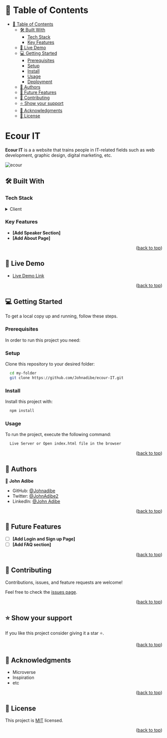 # 📗 Table of Contents

- [📗 Table of Contents](#-table-of-contents)
  - [🛠 Built With ](#-built-with-)
    - [Tech Stack ](#tech-stack-)
    - [Key Features ](#key-features-)
  - [🚀 Live Demo ](#-live-demo-)
  - [💻 Getting Started ](#-getting-started-)
    - [Prerequisites](#prerequisites)
    - [Setup](#setup)
    - [Install](#install)
    - [Usage](#usage)
    - [Deployment](#deployment)
  - [👥 Authors ](#-authors-)
  - [🔭 Future Features ](#-future-features-)
  - [🤝 Contributing ](#-contributing-)
  - [⭐️ Show your support ](#️-show-your-support-)
  - [🙏 Acknowledgments ](#-acknowledgments-)
  - [📝 License ](#-license-)
 
# Ecour IT <a name="about-project"></a>

**Ecour IT** is a  a website that trains people in IT-related fields such as web development, graphic design, digital marketing, etc.

![ecour](https://github.com/Johnadibe/Johnadibe.github.io/assets/40009354/e9413f78-ee29-46d9-abd2-5e319a161933)

## 🛠 Built With <a name="built-with"></a>

### Tech Stack <a name="tech-stack"></a>

<details>
  <summary>Client</summary>
  <ul>
    <li><a href="https://www.w3schools.com/html/">HTML</a></li>
    <li><a href="https://www.w3schools.com/css/">CSS</a></li>
     <li><a href="https://www.javascript.com/">JavaScript</a></li>
  </ul>
</details>

### Key Features <a name="key-features"></a>

- **[Add Speaker Section]**
- **[Add About Page]**

<p align="right">(<a href="#readme-top">back to top</a>)</p>

## 🚀 Live Demo <a name="live-demo"></a>

- [Live Demo Link](https://johnadibe.github.io/ecour-IT/)

<p align="right">(<a href="#readme-top">back to top</a>)</p>

## 💻 Getting Started <a name="getting-started"></a>

To get a local copy up and running, follow these steps.

### Prerequisites

In order to run this project you need:

### Setup

Clone this repository to your desired folder:

```sh
  cd my-folder
  git clone https://github.com/Johnadibe/ecour-IT.git
```

### Install

Install this project with:

```sh
  npm install
```

### Usage

To run the project, execute the following command:

```sh
  Live Server or Open index.html file in the browser
```

<p align="right">(<a href="#readme-top">back to top</a>)</p>

## 👥 Authors <a name="author"></a>

👤 **John Adibe**

- GitHub: [@Johnadibe](https://github.com/Johnadibe)
- Twitter: [@JohnAdibe2](https://twitter.com/JohnAdibe2)
- LinkedIn: [@John Adibe](https://www.linkedin.com/in/john-adibe/)

<p align="right">(<a href="#readme-top">back to top</a>)</p>

## 🔭 Future Features <a name="future-features"></a>

- [ ] **[Add Login and Sign up Page]**
- [ ] **[Add FAQ section]**

<p align="right">(<a href="#readme-top">back to top</a>)</p>

## 🤝 Contributing <a name="contributing"></a>

Contributions, issues, and feature requests are welcome!

Feel free to check the [issues page](../../issues/).

<p align="right">(<a href="#readme-top">back to top</a>)</p>

## ⭐️ Show your support <a name="support"></a>

If you like this project consider giving it a star ⭐️.

<p align="right">(<a href="#readme-top">back to top</a>)</p>

## 🙏 Acknowledgments <a name="acknowledgements"></a>

- Microverse
- Inspiration
- etc

<p align="right">(<a href="#readme-top">back to top</a>)</p>

## 📝 License <a name="license"></a>

This project is [MIT](./LICENSE) licensed.

<p align="right">(<a href="#readme-top">back to top</a>)</p>
